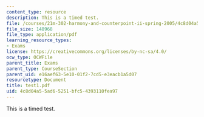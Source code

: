 ```yaml
---
content_type: resource
description: This is a timed test.
file: /courses/21m-302-harmony-and-counterpoint-ii-spring-2005/4c8d04a55ad65251bfc54393110fea97_test1.pdf
file_size: 148968
file_type: application/pdf
learning_resource_types:
- Exams
license: https://creativecommons.org/licenses/by-nc-sa/4.0/
ocw_type: OCWFile
parent_title: Exams
parent_type: CourseSection
parent_uid: e16aef63-5e10-01f2-7cd5-e3eacb1a5d07
resourcetype: Document
title: test1.pdf
uid: 4c8d04a5-5ad6-5251-bfc5-4393110fea97
---
```

This is a timed test.